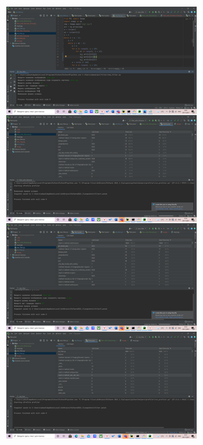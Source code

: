 ![](programmWork.png)
![](filter_with_filename_time.png)
![](new_filter_time.png)
![](old_filter_time.png)
